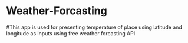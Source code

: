 # Weather-Forcasting
#This app is used for presenting temperature of place using latitude and longitude as inputs using free weather forcasting API
